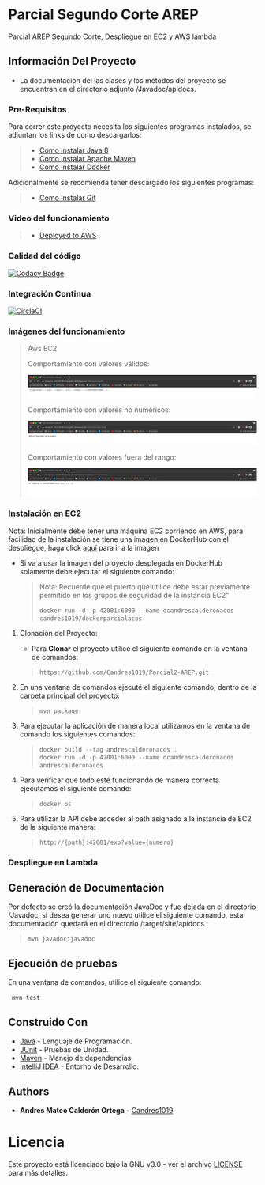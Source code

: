 # Parcial Segundo Corte AREP

Parcial AREP Segundo Corte, Despliegue en EC2 y AWS lambda

## Información Del Proyecto

* La documentación del las clases y los métodos del proyecto se encuentran en el directorio adjunto /Javadoc/apidocs.

### Pre-Requisitos

Para correr este proyecto necesita los siguientes programas instalados, se adjuntan los links de como descargarlos:

> * [Como Instalar Java 8](https://www.oracle.com/co/java/technologies/javase/javase-jdk8-downloads.html)
> * [Como Instalar Apache Maven](http://maven.apache.org/download.html#Installation)
> * [Como Instalar Docker](https://docs.docker.com/engine/install/)

Adicionalmente se recomienda tener descargado los siguientes programas:

> * [Como Instalar Git](http://git-scm.com/book/en/v2/Getting-Started-Installing-Git)

### Video del funcionamiento

> * [Deployed to AWS](https://www.youtube.com/watch?v=EvoSen3HS9A)

### Calidad del código

[![Codacy Badge](https://app.codacy.com/project/badge/Grade/051d619e4c44444983b72a787b675a66)](https://www.codacy.com/gh/Candres1019/Parcial2-AREP/dashboard?utm_source=github.com&amp;utm_medium=referral&amp;utm_content=Candres1019/Parcial2-AREP&amp;utm_campaign=Badge_Grade)

### Integración Continua

[![CircleCI](https://circleci.com/gh/Candres1019/Parcial2-AREP.svg?style=svg)](https://app.circleci.com/pipelines/github/Candres1019/Parcial2-AREP)

### Imágenes del funcionamiento

> Aws EC2
> 
> Comportamiento con valores válidos:
> 
> ![](./Img/acosEC2.png)
> 
> Comportamiento con valores no numéricos:
> 
> ![](./Img/acosEC21.png)
> 
> Comportamiento con valores fuera del rango:
> 
> ![](./Img/acosEC22.png)

### Instalación en EC2

Nota: Inicialmente debe tener una máquina EC2 corriendo en AWS, para facilidad de la instalación
se tiene una imagen en DockerHub con el despliegue, haga click [aquí](https://hub.docker.com/repository/docker/candres1019/dockerparcialacos) para ir a la imagen

* Si va a usar la imagen del proyecto desplegada en DockerHub solamente debe ejecutar el siguiente comando:

  > Nota: Recuerde que el puerto que utilice debe estar previamente permitido en los grupos de seguridad de la instancia EC2"
  > ```
  > docker run -d -p 42001:6000 --name dcandrescalderonacos candres1019/dockerparcialacos
  > ```
  

1. Clonación del Proyecto:

    * Para **Clonar** el proyecto utilice el siguiente comando en la ventana de comandos:

   > ```
   > https://github.com/Candres1019/Parcial2-AREP.git
   > ```
      
2. En una ventana de comandos ejecuté el siguiente comando, dentro de la carpeta principal del proyecto:

   > ```
    > mvn package
    > ```
   

3. Para ejecutar la aplicación de manera local utilizamos en la ventana de comando los siguientes comandos:

   > ```
    > docker build --tag andrescalderonacos .
    > docker run -d -p 42001:6000 --name dcandrescalderonacos andrescalderonacos
    > ```


4. Para verificar que todo esté funcionando de manera correcta ejecutamos el siguiente comando:

   > ```
    > docker ps
    > ```
   
5. Para utilizar la API debe acceder al path asignado a la instancia de EC2 de la siguiente manera:

   > ```
    > http://{path}:42001/exp?value={numero}
    > ```


### Despliegue en Lambda

## Generación de Documentación 

Por defecto se creó la documentación JavaDoc y fue dejada en el directorio /Javadoc, si desea generar uno nuevo
utilice el siguiente comando, esta documentación quedará en el directorio /target/site/apidocs :

   > ```
   > mvn javadoc:javadoc
   > ```

## Ejecución de pruebas

En una ventana de comandos, utilice el siguiente comando:

   ```
    mvn test
   ```

## Construido Con

* [Java](https://www.java.com/es/) - Lenguaje de Programación.
* [JUnit](https://junit.org/junit5/) - Pruebas de Unidad.
* [Maven](https://maven.apache.org/) - Manejo de dependencias.
* [IntelliJ IDEA](https://www.jetbrains.com/es-es/idea/) - Entorno de Desarrollo.

## Authors

* **Andres Mateo Calderón Ortega** - [Candres1019](https://github.com/Candres1019)

# Licencia

Este proyecto está licenciado bajo la GNU v3.0 - ver el archivo [LICENSE](./LICENSE) para más detalles.
